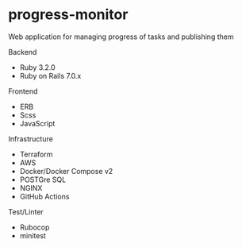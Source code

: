 # progress-monitor
Web application for managing progress of tasks and publishing them

Backend
- Ruby 3.2.0
- Ruby on Rails 7.0.x

Frontend
- ERB
- Scss
- JavaScript

Infrastructure
- Terraform
- AWS
- Docker/Docker Compose v2
- POSTGre SQL
- NGINX
- GitHub Actions

Test/Linter
- Rubocop
- minitest

